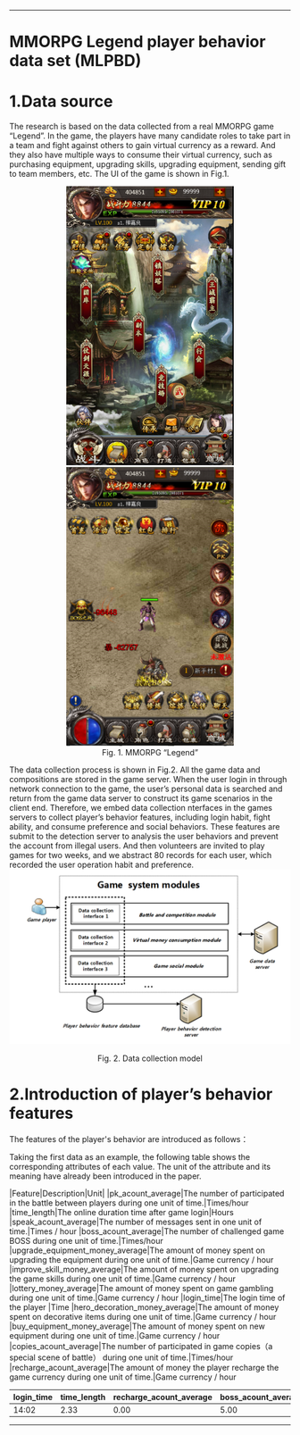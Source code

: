 ****
MMORPG Legend player behavior data set (MLPBD)
==============================================


1.Data source
====================




The research is based on the data collected from a real MMORPG game “Legend”. In the game, the players have many candidate roles to take part in a team and fight against others to gain virtual currency as a reward. And they also have multiple ways to consume their virtual currency, such as purchasing equipment, upgrading skills, upgrading equipment, sending gift to team members, etc. The UI of the game is shown in Fig.1.
<div align=center>
	<img width="300" height="500" src="https://github.com/game-account-protection/MMORPG-Legend-player-behavior-data-set-MLPBD/blob/master/img-folder/1(1).png"/>
	<img width="300" height="500" src="https://github.com/game-account-protection/MMORPG-Legend-player-behavior-data-set-MLPBD/blob/master/img-folder/2(2).png"/>
</div>
<div align=center><label>Fig. 1. MMORPG “Legend”</label></div>




The data collection process is shown in Fig.2. All the game data and compositions are stored in the game server. When the user login in through network connection to the game, the user’s personal data is searched and return from the game data server to construct its game scenarios in the client end. Therefore, we embed data collection nterfaces in the games servers to collect player’s behavior features, including login habit, fight ability, and consume preference and social behaviors. These features are submit to the detection server to analysis the user behaviors and prevent the account from illegal users. And then volunteers are invited to play games for two weeks, and we abstract 80 records for each user, which recorded the user operation habit and preference.  
![Image text](https://github.com/game-account-protection/MMORPG-Legend-player-behavior-data-set-MLPBD/blob/master/img-folder/2.png)
<div align=center><label>Fig. 2. Data collection model</label></div>

	
2.Introduction  of  player’s  behavior features
====================
The features of the player's behavior are introduced as follows：

Taking the first data as an example, the following table shows the corresponding attributes of each value. The unit of the attribute and its meaning have already been introduced in the paper.

|Feature|Description|Unit|
|pk_acount_average|The number of participated in the battle between players during one unit of time.|Times/hour
|time_length|The online duration time after game login|Hours
|speak_acount_average|The number of messages sent in one unit of time.|Times / hour
|boss_acount_average|The number of challenged game BOSS during one unit of time.|Times/hour
|upgrade_equipment_money_average|The amount of money spent on upgrading the equipment during one unit of time.|Game currency / hour
|improve_skill_money_average|The amount of money spent on upgrading the game skills during one unit of time.|Game currency / hour
|lottery_money_average|The amount of money spent on game gambling during one unit of time.|Game currency / hour
|login_time|The login time  of the player |Time
|hero_decoration_money_average|The amount of money spent on decorative items during one unit of time.|Game currency / hour
|buy_equipment_money_average|The amount of money spent on new equipment during one unit of time.|Game currency / hour
|copies_acount_average|The number of  participated in game copies（a special scene of battle） during one unit of time.|Times/hour
|recharge_acount_average|The amount of money the player recharge the game currency during one unit of time.|Game currency / hour



	

|login_time|time_length|recharge_acount_average|boss_acount_average|pk_acount_average|copies_acount_average|buy_equipment_money_average|upgrade_equipment_money_average|improve_skill_money_average|hero_decoration_money_average|lottery_money_average|speak_acount_average|label|
|---|---|---|---|---|---|---|---|---|---|---|---|---
|14:02|2.33|0.00|5.00|5.00|40.00|0.00|100.00|60.00|0.00|20.00|13.00|1.00 
****
